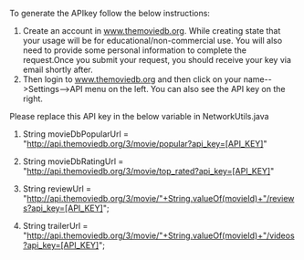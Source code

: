 To generate the APIkey follow the below instructions:
1) Create an account in www.themoviedb.org. While creating state that your usage will be for educational/non-commercial use.
You will also need to provide some personal information to complete the request.Once you submit your request, you should receive your key via email shortly after.
2) Then login to www.themoviedb.org and then click on your name-->Settings-->API menu on the left.
You can also see the API key on the right.


Please replace this API key in the below variable in NetworkUtils.java

 1) String movieDbPopularUrl = "http://api.themoviedb.org/3/movie/popular?api_key=[API_KEY]"
  
 2) String movieDbRatingUrl = "http://api.themoviedb.org/3/movie/top_rated?api_key=[API_KEY]"
 
 3) String reviewUrl = "http://api.themoviedb.org/3/movie/"+String.valueOf(movieId)+"/reviews?api_key=[API_KEY]";
 
 4) String trailerUrl = "http://api.themoviedb.org/3/movie/"+String.valueOf(movieId)+"/videos?api_key=[API_KEY]";
 
 
 

